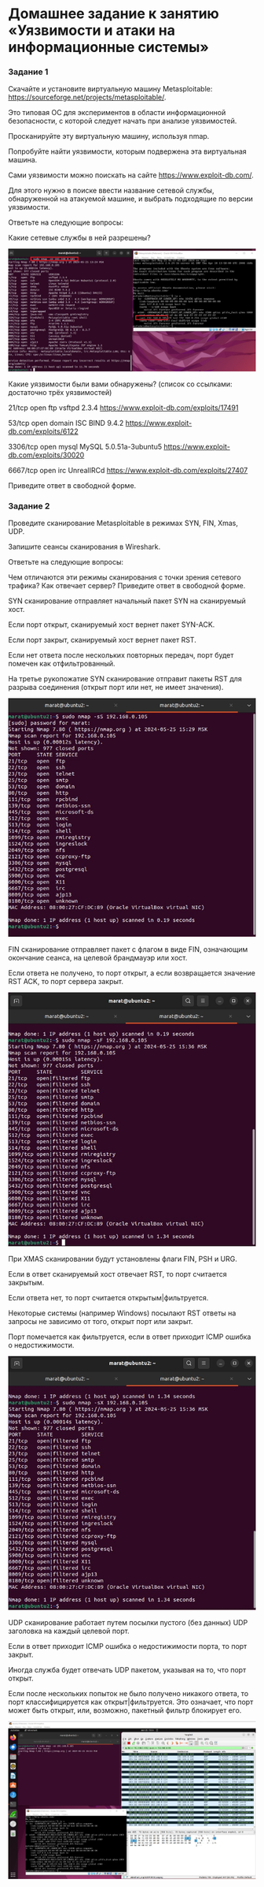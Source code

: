 # Домашнее задание к занятию «Уязвимости и атаки на информационные системы»

### Задание 1

Скачайте и установите виртуальную машину Metasploitable: https://sourceforge.net/projects/metasploitable/.

Это типовая ОС для экспериментов в области информационной безопасности, с которой следует начать при анализе уязвимостей.

Просканируйте эту виртуальную машину, используя nmap.

Попробуйте найти уязвимости, которым подвержена эта виртуальная машина.

Сами уязвимости можно поискать на сайте https://www.exploit-db.com/.

Для этого нужно в поиске ввести название сетевой службы, обнаруженной на атакуемой машине, и выбрать подходящие по версии уязвимости.

Ответьте на следующие вопросы:

Какие сетевые службы в ней разрешены?

![alt text](https://github.com/MaratKN/sdb_1301/blob/main/1.jpg)

Какие уязвимости были вами обнаружены? (список со ссылками: достаточно трёх уязвимостей)

21/tcp   open  ftp         vsftpd 2.3.4 
https://www.exploit-db.com/exploits/17491

53/tcp   open  domain      ISC BIND 9.4.2
https://www.exploit-db.com/exploits/6122

3306/tcp open  mysql       MySQL 5.0.51a-3ubuntu5
https://www.exploit-db.com/exploits/30020

6667/tcp open  irc         UnrealIRCd
https://www.exploit-db.com/exploits/27407

Приведите ответ в свободной форме.


### Задание 2

Проведите сканирование Metasploitable в режимах SYN, FIN, Xmas, UDP.

Запишите сеансы сканирования в Wireshark.

Ответьте на следующие вопросы:

Чем отличаются эти режимы сканирования с точки зрения сетевого трафика?
Как отвечает сервер?
Приведите ответ в свободной форме.

SYN сканирование отправляет начальный пакет SYN на сканируемый хост. 

Если порт открыт, сканируемый хост вернет пакет SYN-ACK. 

Если порт закрыт, сканируемый хост вернет пакет RST.

Если нет ответа после нескольких повторных передач, порт будет помечен как отфильтрованный. 

На третье рукопожатие SYN сканирование отправит пакеты RST для разрыва соединения (открыт порт или нет, не имеет значения).

![alt text](https://github.com/MaratKN/sdb_1301/blob/main/2.jpg)


FIN сканирование отправляет пакет с флагом в виде FIN, означающим окончание сеанса, на целевой брандмауэр или хост. 

Если ответа не получено, то порт открыт, а если возвращается значение RST ACK, то порт сервера закрыт.

![alt text](https://github.com/MaratKN/sdb_1301/blob/main/3.jpg)


При XMAS сканировании будут установлены флаги FIN, PSH и URG. 

Если в ответ сканируемый хост отвечает RST, то порт считается закрытым. 

Если ответа нет, то порт считается открытым|фильтруется. 

Некоторые системы (например Windows) посылают RST ответы на запросы не зависимо от того, открыт порт или закрыт. 

Порт помечается как фильтруется, если в ответ приходит ICMP ошибка о недостижимости.


![alt text](https://github.com/MaratKN/sdb_1301/blob/main/4.jpg)

UDP сканирование работает путем посылки пустого (без данных) UDP заголовка на каждый целевой порт. 

Если в ответ приходит ICMP ошибка о недостижимости порта, то порт закрыт. 

Иногда служба будет отвечать UDP пакетом, указывая на то, что порт открыт. 

Если после нескольких попыток не было получено никакого ответа, то порт классифицируется как открыт|фильтруется. Это означает, что порт может быть открыт, или, возможно, пакетный фильтр блокирует его.

![alt text](https://github.com/MaratKN/sdb_1301/blob/main/5.jpg)